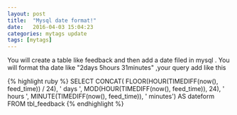 ```yaml
---
layout: post
title:  "Mysql date format!"
date:   2016-04-03 15:04:23
categories: mytags update
tags: [mytags]
---
```

You will create a table like feedback and then add a date filed in mysql . You will format tha date like "2days 5hours 31minutes" ,your query add like this


{% highlight ruby %}
SELECT CONCAT(
FLOOR(HOUR(TIMEDIFF(now(), feed_time)) / 24), ' days ',
MOD(HOUR(TIMEDIFF(now(), feed_time)), 24), ' hours ',
MINUTE(TIMEDIFF(now(), feed_time)), ' minutes') AS dateform 
FROM tbl_feedback 
{% endhighlight %}


